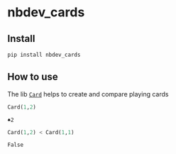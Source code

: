 # nbdev_cards

<!-- WARNING: THIS FILE WAS AUTOGENERATED! DO NOT EDIT! -->

## Install

``` sh
pip install nbdev_cards
```

## How to use

The lib
[`Card`](https://genughaben.github.io/nbdev_cards/card.html#card) helps
to create and compare playing cards

``` python
Card(1,2)
```

    ♠️2

``` python
Card(1,2) < Card(1,1)
```

    False
